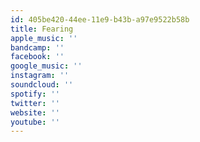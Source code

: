 ```yaml
---
id: 405be420-44ee-11e9-b43b-a97e9522b58b
title: Fearing
apple_music: ''
bandcamp: ''
facebook: ''
google_music: ''
instagram: ''
soundcloud: ''
spotify: ''
twitter: ''
website: ''
youtube: ''
---
```

